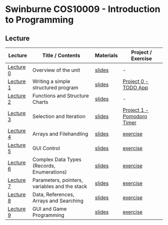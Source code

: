 # Swinburne COS10009 - Introduction to Programming

## Lecture

| Lecture                                                           | Title / Contents     | Materials                                                                | Project / Exercise                                      |
| ----------------------------------------------------------------- | -------------------- | ------------------------------------------------------------------------ | ------------------------------------------------------- |
| [Lecture 0]() | Overview of the unit | [slides](lectures/lecture_0.pdf) | -                                                       |
| [Lecture 1]() | Writing a simple structured program      | [slides](Lectures/Lecture1/lecture1.pdf) | [Project 0 - TODO App](#project-0-todo-app)             |
| [Lecture 2]() | Functions and Structure Charts  | [slides](Lectures/Lecture2/lecture2.pdf) | -                                                       |
| [Lecture 3]() | Selection and Iteration        | [slides](Lectures/Lecture3/lecture3.pdf) | [Project 1 - Pomodoro Timer](#project-1-pomodoro-timer) |
| [Lecture 4]() | Arrays and Filehandling         | [slides](Lectures/Lecture4/lecture4.pdf) | [exercise](Lectures/Lecture4/exercises4)                |
| [Lecture 5]() | GUI Control         | [slides](Lectures/Lecture4/lecture4.pdf) | [exercise](Lectures/Lecture4/exercises4)                |
| [Lecture 6]() | Complex Data Types (Records, Enumerations)         | [slides](Lectures/Lecture4/lecture4.pdf) | [exercise](Lectures/Lecture4/exercises4)                |
| [Lecture 7]() | Parameters, pointers, variables and the stack        | [slides](Lectures/Lecture4/lecture4.pdf) | [exercise](Lectures/Lecture4/exercises4)                |
| [Lecture 8]() | Data, References, Arrays and Searching         | [slides](Lectures/Lecture4/lecture4.pdf) | [exercise](Lectures/Lecture4/exercises4)                |
| [Lecture 9]() | GUI and Game Programming        | [slides](Lectures/Lecture4/lecture4.pdf) | [exercise](Lectures/Lecture4/exercises4)                |
